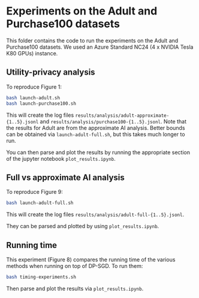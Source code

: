 # Experiments on the Adult and Purchase100 datasets

This folder contains the code to run the experiments on the Adult and Purchase100 datasets.
We used an Azure Standard NC24 (4 x NVIDIA Tesla K80 GPUs) instance.

## Utility-privacy analysis

To reproduce Figure 1:

```bash
bash launch-adult.sh
bash launch-purchase100.sh
```

This will create the log files `results/analysis/adult-approximate-{1..5}.jsonl` and `results/analysis/purchase100-{1..5}.jsonl`.
Note that the results for Adult are from the approximate AI analysis. Better bounds can be obtained via `launch-adult-full.sh`, but this takes much longer to run.

You can then parse and plot the results by running the appropriate section of the jupyter notebook `plot_results.ipynb`.

## Full vs approximate AI analysis

To reproduce Figure 9:

```bash
bash launch-adult-full.sh
```

This will create the log files `results/analysis/adult-full-{1..5}.jsonl`.

They can be parsed and plotted by using `plot_results.ipynb`.

## Running time

This experiment (Figure 8) compares the running time of the various methods when running on top of DP-SGD.
To run them:

```bash
bash timing-experiments.sh
```

Then parse and plot the results via `plot_results.ipynb`.
